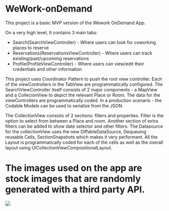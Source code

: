 # WeWork-onDemand

This project is a basic MVP version of the Wework OnDemand App. 

On a very high level, It contains 3 main tabs:
  - Search(SearchViewController) - Where users can look for coworking places to reserve
  - Reservations(ReservationsViewController) - Where users can track existing/past/upcoming reservations
  - Profile(ProfileViewController) - Where users can view/edit their credentials and other information
  
This project uses Coordinator Pattern to push the root view controller. Each of the viewControllers in the TabView are programmatically configured. The SearchViewController itself consists of 2 major components - a MapView and a CollecionView to depict the relevant Place or Room. The data for the viewControllers are programmatically coded. In a production scenario - the Codable Models can be used to serialize from the JSON.

The CollectionView consists of 2 sections: filters and properties. Filter is the option to select from between a Place and room. Another section of extra filters can be added to show date selector and other filters. The Datasource for the collectionView uses the new DiffableDataSource, Dequeuing reusable Cells, SectionSnapshots which makes it very performant. All the Layout is programmatically coded for each of the cells as well as the overall layout using UICollectionViewCompositionalLayout.

# The images used on the app are stock images that are randomly generated with a third party API. 
![](ezgif-3-a0679dc3255f.gif)
